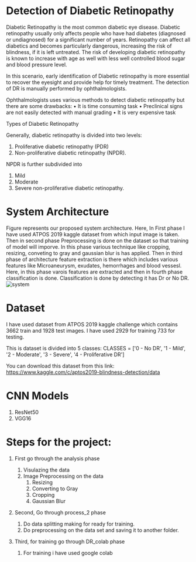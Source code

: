 # Detection of Diabetic Retinopathy

Diabetic Retinopathy is the most common diabetic eye disease. Diabetic retinopathy usually only affects people who have had diabetes (diagnosed or undiagnosed) for a significant number of years. Retinopathy can affect all diabetics and becomes particularly dangerous, increasing the risk of blindness, if it is left untreated. The risk of developing diabetic retinopathy is known to increase with age as well with less well controlled blood sugar and blood pressure level.

In this scenario, early identification of Diabetic retinopathy is more essential to recover the eyesight and provide help for timely treatment. The detection of DR is manually performed by ophthalmologists.

Ophthalmologists uses various methods to detect diabetic retinopathy but there are some drawbacks:
• It is time consuming task
• Preclinical signs are not easily detected with manual grading
• It is very expensive task

Types of Diabetic Retinopathy

Generally, diabetic retinopathy is divided into two levels:
1. Proliferative diabetic retinopathy (PDR)
2. Non-proliferative diabetic retinopathy (NPDR).

NPDR is further subdivided into
1. Mild
2. Moderate
3. Severe non-proliferative diabetic retinopathy.

# System Architecture
Figure represents our proposed system architecture. Here, In First phase I have used ATPOS 2019 kaggle dataset from which input image is taken. Then in second phase Preprocessing is done on the dataset so that training of model will imporve. In this phase various technique like cropping, resizing, conveting to gray and gaussian blur is has applied. Then in third phase of architecture feature extraction is there which includes various features like Microaneurysm, exudates, hemorrhages and blood vessesl. Here, in this phase varois features are extracted and then in fourth phase classification is done. Classification is done by detecting it has Dr or No DR.
![system](https://user-images.githubusercontent.com/69428803/122645964-a6b32a00-d13a-11eb-81b8-6adc622624d9.png)


# Dataset 
I have used dataset from ATPOS 2019 kaggle challenge which contains 3662 train and 1928 test images. I have used 2929 for training 733 for testing.

This is dataset is divided into 5 classes:
CLASSES = ['0 - No DR', '1 - Mild', '2 - Moderate', '3 - Severe', '4 - Proliferative DR']

You can download this dataset from this link:
https://www.kaggle.com/c/aptos2019-blindness-detection/data

# CNN Models
1. ResNet50
2. VGG16

# Steps for the project:

1. First go through the analysis phase 
    1. Visulazing the data
    2. Image Preprocessing on the data
        1. Resizing
        2. Converting to Gray
        3. Cropping
        4. Gaussian Blur

2. Second, Go through process_2 phase
    1. Do data splitting making for ready for training.
    2. Do preprocessing on the data set and saving it to another folder.
  
3. Third, for training go through DR_colab phase
    1. For training i have used google colab
